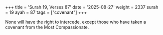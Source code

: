 +++
title = 'Surah 19, Verses 87'
date = '2025-08-27'
weight = 2337
surah = 19
ayah = 87
tags = ["covenant"]
+++

None will have the right to intercede, except those who have taken a covenant from the Most Compassionate. 